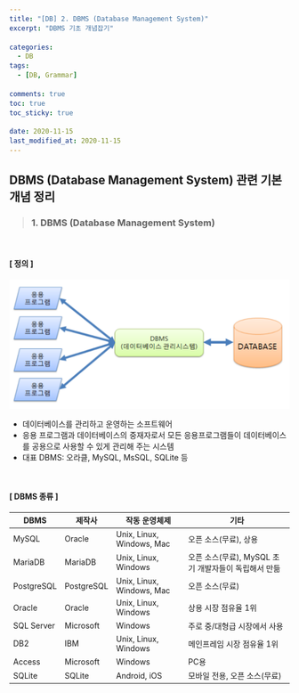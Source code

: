 ```yaml
---
title: "[DB] 2. DBMS (Database Management System)"
excerpt: "DBMS 기초 개념잡기"

categories:
  - DB
tags:
  - [DB, Grammar]

comments: true
toc: true
toc_sticky: true

date: 2020-11-15
last_modified_at: 2020-11-15
---
```


## DBMS (Database Management System) 관련 기본 개념 정리

> ### 1. DBMS (Database Management System)

<br>

#### [ 정의 ]

<p align="center">
  <img width="calc(100% - #{$right-sidebar-width-narrow})" height="auto" src="/assets/images/db/dbms.png">
</p>

- 데이터베이스를 관리하고 운영하는 소프트웨어
- 응용 프로그램과 데이터베이스의 중재자로서 모든 응용프로그램들이 데이터베이스를 공용으로 사용할 수 있게 관리해 주는 시스템
- 대표 DBMS: 오라클, MySQL, MsSQL, SQLite 등

<br>

#### [ DBMS 종류 ]

| DBMS       | 제작사     | 작동 운영체제             | 기타                                                 |
| ---------- | ---------- | ------------------------- | ---------------------------------------------------- |
| MySQL      | Oracle     | Unix, Linux, Windows, Mac | 오픈 소스(무료), 상용                                |
| MariaDB    | MariaDB    | Unix, Linux, Windows      | 오픈 소스(무료), MySQL 초기 개발자들이 독립해서 만듦 |
| PostgreSQL | PostgreSQL | Unix, Linux, Windows, Mac | 오픈 소스(무료)                                      |
| Oracle     | Oracle     | Unix, Linux, Windows      | 상용 시장 점유율 1위                                 |
| SQL Server | Microsoft  | Windows                   | 주로 중/대형급 시장에서 사용                         |
| DB2        | IBM        | Unix, Linux, Windows      | 메인프레임 시장 점유율 1위                           |
| Access     | Microsoft  | Windows                   | PC용                                                 |
| SQLite     | SQLite     | Android, iOS              | 모바일 전용, 오픈 소스(무료)                         |
